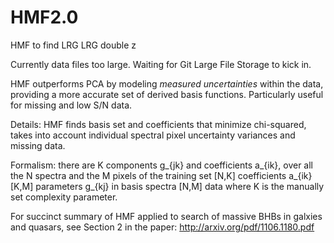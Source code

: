 # HMF2.0
HMF to find LRG LRG double z

Currently data files too large. Waiting for Git Large File Storage to kick in. 

HMF outperforms PCA by modeling *measured uncertainties* within the data, providing a more accurate set of derived basis functions. Particularly useful for missing and low S/N data.

Details: HMF finds basis set and coefficients that minimize chi-squared, takes into account individual spectral pixel uncertainty variances and missing data. 

Formalism: there are K components g_{jk} and coefficients a_{ik}, over all the N spectra and the M pixels of the training set
[N,K] coefficients a_{ik}
[K,M] parameters g_{kj} in basis spectra
[N,M] data
where K is the manually set complexity parameter. 

For succinct summary of HMF applied to search of massive BHBs in galxies and quasars, see Section 2 in the paper: http://arxiv.org/pdf/1106.1180.pdf
